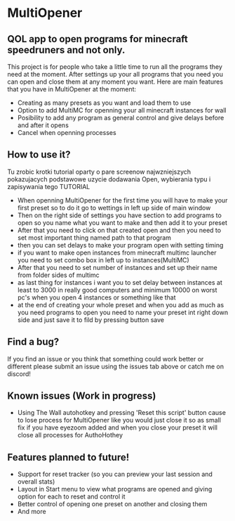# MultiOpener

## QOL app to open programs for minecraft speedruners and not only.

This project is for people who take a little time to run all the programs they need at the moment. After settings up your all programs that you need you can open and close them at any moment you want.
Here are main features that you have in MultiOpener at the moment:

* Creating as many presets as you want and load them to use
* Option to add MultiMC for openning your all minecraft instances for wall
* Posibility to add any program as general control and give delays before and after it opens
* Cancel when openning processes


## How to use it?

Tu zrobic krotki tutorial oparty o pare screenow najwzniejszych pokazujacych podstawowe uzycie dodawania Open, wybierania typu i zapisywania tego
TUTORIAL

* When openning MultiOpener for the first time you will have to make your first preset so to do it go to wettings in left up side of main window
* Then on the right side of settings you have section to add programs to open so you name what you want to make and then add it to your preset
* After that you need to click on that created open and then you need to set most important thing named path to that program
* then you can set delays to make your program open with setting timing
* if you want to make open instances from minecraft multimc launcher you need to set combo box in left up to instances(MultiMC)
* After that you need to set number of instances and set up their name from folder sides of multimc
* as last thing for instances i want you to set delay between instances at least to 3000 in really good computers and minimum 10000 on worst pc's when you open 4 instances or something like that
* at the end of creating your whole preset and when you add as much as you need programs to open you need to name your preset int right down side and just save it to fild by pressing button save


## Find a bug?

If you find an issue or you think that something could work better or different please submit an issue using the issues tab above or catch me on discord!


## Known issues (Work in progress)

* Using The Wall autohotkey and pressing 'Reset this script' button cause to lose process for MultiOpener like you would just close it so as small fix if you have eyezoom added
and when you close your preset it will close all processes for AuthoHothey


## Features planned to future!

* Support for reset tracker (so you can preview your last session and overall stats)
* Layout in Start menu to view what programs are opened and giving option for each to reset and control it
* Better control of opening one preset on another and closing them
* And more